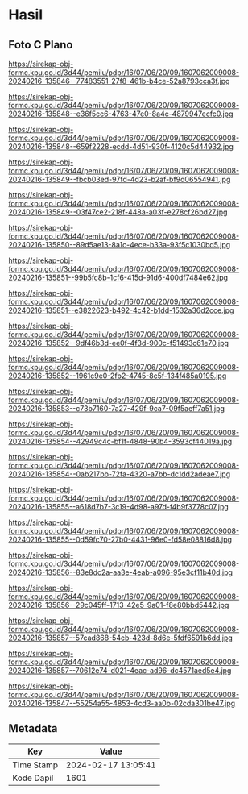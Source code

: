 # Hasil

## Foto C Plano

https://sirekap-obj-formc.kpu.go.id/3d44/pemilu/pdpr/16/07/06/20/09/1607062009008-20240216-135846--77483551-27f8-461b-b4ce-52a8793cca3f.jpg

https://sirekap-obj-formc.kpu.go.id/3d44/pemilu/pdpr/16/07/06/20/09/1607062009008-20240216-135848--e36f5cc6-4763-47e0-8a4c-4879947ecfc0.jpg

https://sirekap-obj-formc.kpu.go.id/3d44/pemilu/pdpr/16/07/06/20/09/1607062009008-20240216-135848--659f2228-ecdd-4d51-930f-4120c5d44932.jpg

https://sirekap-obj-formc.kpu.go.id/3d44/pemilu/pdpr/16/07/06/20/09/1607062009008-20240216-135849--fbcb03ed-97fd-4d23-b2af-bf9d06554941.jpg

https://sirekap-obj-formc.kpu.go.id/3d44/pemilu/pdpr/16/07/06/20/09/1607062009008-20240216-135849--03f47ce2-218f-448a-a03f-e278cf26bd27.jpg

https://sirekap-obj-formc.kpu.go.id/3d44/pemilu/pdpr/16/07/06/20/09/1607062009008-20240216-135850--89d5ae13-8a1c-4ece-b33a-93f5c1030bd5.jpg

https://sirekap-obj-formc.kpu.go.id/3d44/pemilu/pdpr/16/07/06/20/09/1607062009008-20240216-135851--99b5fc8b-1cf6-415d-91d6-400df7484e62.jpg

https://sirekap-obj-formc.kpu.go.id/3d44/pemilu/pdpr/16/07/06/20/09/1607062009008-20240216-135851--e3822623-b492-4c42-b1dd-1532a36d2cce.jpg

https://sirekap-obj-formc.kpu.go.id/3d44/pemilu/pdpr/16/07/06/20/09/1607062009008-20240216-135852--9df46b3d-ee0f-4f3d-900c-f51493c61e70.jpg

https://sirekap-obj-formc.kpu.go.id/3d44/pemilu/pdpr/16/07/06/20/09/1607062009008-20240216-135852--1961c9e0-2fb2-4745-8c5f-134f485a0195.jpg

https://sirekap-obj-formc.kpu.go.id/3d44/pemilu/pdpr/16/07/06/20/09/1607062009008-20240216-135853--c73b7160-7a27-429f-9ca7-09f5aeff7a51.jpg

https://sirekap-obj-formc.kpu.go.id/3d44/pemilu/pdpr/16/07/06/20/09/1607062009008-20240216-135854--42949c4c-bf1f-4848-90b4-3593cf44019a.jpg

https://sirekap-obj-formc.kpu.go.id/3d44/pemilu/pdpr/16/07/06/20/09/1607062009008-20240216-135854--0ab217bb-72fa-4320-a7bb-dc1dd2adeae7.jpg

https://sirekap-obj-formc.kpu.go.id/3d44/pemilu/pdpr/16/07/06/20/09/1607062009008-20240216-135855--a618d7b7-3c19-4d98-a97d-f4b9f3778c07.jpg

https://sirekap-obj-formc.kpu.go.id/3d44/pemilu/pdpr/16/07/06/20/09/1607062009008-20240216-135855--0d59fc70-27b0-4431-96e0-fd58e08816d8.jpg

https://sirekap-obj-formc.kpu.go.id/3d44/pemilu/pdpr/16/07/06/20/09/1607062009008-20240216-135856--83e8dc2a-aa3e-4eab-a096-95e3cf11b40d.jpg

https://sirekap-obj-formc.kpu.go.id/3d44/pemilu/pdpr/16/07/06/20/09/1607062009008-20240216-135856--29c045ff-1713-42e5-9a01-f8e80bbd5442.jpg

https://sirekap-obj-formc.kpu.go.id/3d44/pemilu/pdpr/16/07/06/20/09/1607062009008-20240216-135857--57cad868-54cb-423d-8d6e-5fdf6591b6dd.jpg

https://sirekap-obj-formc.kpu.go.id/3d44/pemilu/pdpr/16/07/06/20/09/1607062009008-20240216-135857--70612e74-d021-4eac-ad96-dc4571aed5e4.jpg

https://sirekap-obj-formc.kpu.go.id/3d44/pemilu/pdpr/16/07/06/20/09/1607062009008-20240216-135847--55254a55-4853-4cd3-aa0b-02cda301be47.jpg


## Metadata

| Key        | Value               |
| ---------- | ------------------- |
| Time Stamp | 2024-02-17 13:05:41 |
| Kode Dapil | 1601                |



